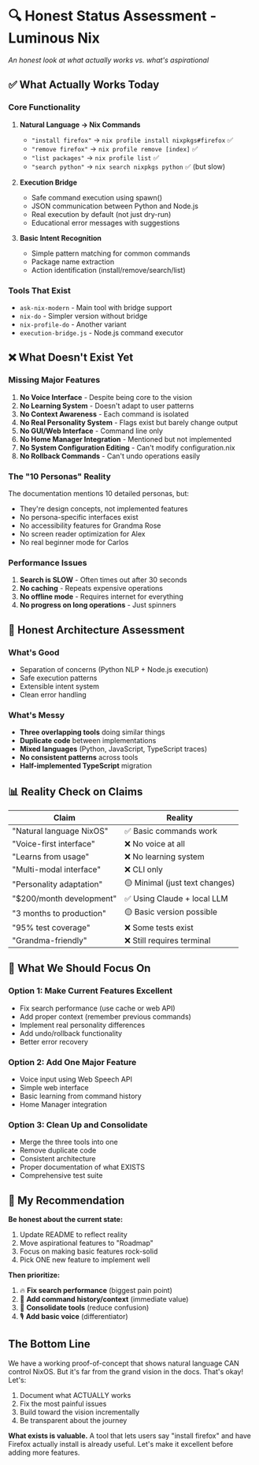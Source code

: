 # 🔍 Honest Status Assessment - Luminous Nix

*An honest look at what actually works vs. what's aspirational*

## ✅ What Actually Works Today

### Core Functionality
1. **Natural Language → Nix Commands**
   - `"install firefox"` → `nix profile install nixpkgs#firefox` ✅
   - `"remove firefox"` → `nix profile remove [index]` ✅
   - `"list packages"` → `nix profile list` ✅
   - `"search python"` → `nix search nixpkgs python` ✅ (but slow)

2. **Execution Bridge**
   - Safe command execution using spawn()
   - JSON communication between Python and Node.js
   - Real execution by default (not just dry-run)
   - Educational error messages with suggestions

3. **Basic Intent Recognition**
   - Simple pattern matching for common commands
   - Package name extraction
   - Action identification (install/remove/search/list)

### Tools That Exist
- `ask-nix-modern` - Main tool with bridge support
- `nix-do` - Simpler version without bridge
- `nix-profile-do` - Another variant
- `execution-bridge.js` - Node.js command executor

## ❌ What Doesn't Exist Yet

### Missing Major Features
1. **No Voice Interface** - Despite being core to the vision
2. **No Learning System** - Doesn't adapt to user patterns
3. **No Context Awareness** - Each command is isolated
4. **No Real Personality System** - Flags exist but barely change output
5. **No GUI/Web Interface** - Command line only
6. **No Home Manager Integration** - Mentioned but not implemented
7. **No System Configuration Editing** - Can't modify configuration.nix
8. **No Rollback Commands** - Can't undo operations easily

### The "10 Personas" Reality
The documentation mentions 10 detailed personas, but:
- They're design concepts, not implemented features
- No persona-specific interfaces exist
- No accessibility features for Grandma Rose
- No screen reader optimization for Alex
- No real beginner mode for Carlos

### Performance Issues
1. **Search is SLOW** - Often times out after 30 seconds
2. **No caching** - Repeats expensive operations
3. **No offline mode** - Requires internet for everything
4. **No progress on long operations** - Just spinners

## 🤔 Honest Architecture Assessment

### What's Good
- Separation of concerns (Python NLP + Node.js execution)
- Safe execution patterns
- Extensible intent system
- Clean error handling

### What's Messy
- **Three overlapping tools** doing similar things
- **Duplicate code** between implementations
- **Mixed languages** (Python, JavaScript, TypeScript traces)
- **No consistent patterns** across tools
- **Half-implemented TypeScript** migration

## 📊 Reality Check on Claims

| Claim | Reality |
|-------|---------|
| "Natural language NixOS" | ✅ Basic commands work |
| "Voice-first interface" | ❌ No voice at all |
| "Learns from usage" | ❌ No learning system |
| "Multi-modal interface" | ❌ CLI only |
| "Personality adaptation" | 🟡 Minimal (just text changes) |
| "$200/month development" | ✅ Using Claude + local LLM |
| "3 months to production" | 🟡 Basic version possible |
| "95% test coverage" | ❌ Some tests exist |
| "Grandma-friendly" | ❌ Still requires terminal |

## 🎯 What We Should Focus On

### Option 1: Make Current Features Excellent
- Fix search performance (use cache or web API)
- Add proper context (remember previous commands)
- Implement real personality differences
- Add undo/rollback functionality
- Better error recovery

### Option 2: Add One Major Feature
- Voice input using Web Speech API
- Simple web interface
- Basic learning from command history
- Home Manager integration

### Option 3: Clean Up and Consolidate
- Merge the three tools into one
- Remove duplicate code
- Consistent architecture
- Proper documentation of what EXISTS
- Comprehensive test suite

## 💭 My Recommendation

**Be honest about the current state:**
1. Update README to reflect reality
2. Move aspirational features to "Roadmap"
3. Focus on making basic features rock-solid
4. Pick ONE new feature to implement well

**Then prioritize:**
1. 🔥 **Fix search performance** (biggest pain point)
2. 📝 **Add command history/context** (immediate value)
3. 🔧 **Consolidate tools** (reduce confusion)
4. 🎙️ **Add basic voice** (differentiator)

## The Bottom Line

We have a working proof-of-concept that shows natural language CAN control NixOS. But it's far from the grand vision in the docs. That's okay! Let's:

1. Document what ACTUALLY works
2. Fix the most painful issues
3. Build toward the vision incrementally
4. Be transparent about the journey

**What exists is valuable.** A tool that lets users say "install firefox" and have Firefox actually install is already useful. Let's make it excellent before adding more features.